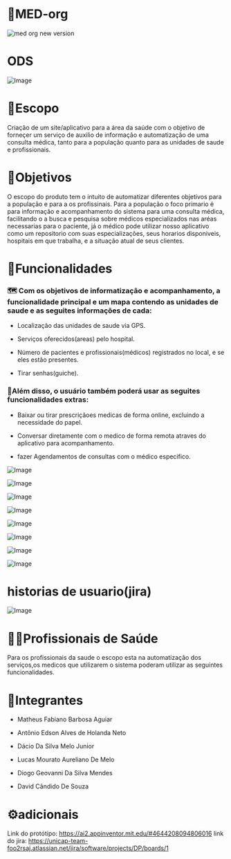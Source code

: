 # 🏥MED-org
 

![med org new version](https://github.com/user-attachments/assets/c8dfc841-4206-4ea3-8bee-9a7e3ed112aa)


# ODS

![Image](https://github.com/user-attachments/assets/0ef3329c-bcbc-49dd-ae64-8ca9c1e53a27)






# 📓Escopo

Criação de um site/aplicativo para a área da saúde com o objetivo de forneçer um serviço de auxilio de informação e automatização de uma consulta médica, tanto para a população quanto para as unidades de saude e profissionais.


# 🎯Objetivos

O escopo do produto tem o intuito de automatizar diferentes objetivos para a população e para a os profissinais. Para a população o foco primario é para informação e acompanhamento do sistema para uma consulta médica, facilitando o a busca e pesquisa sobre médicos especializados nas aréas necessarias para o paciente, já o médico pode utilizar nosso aplicativo como um repositorio com suas especializações, seus horarios disponiveis, hospitais em que trabalha, e a situação atual de seus clientes.



# 📱Funcionalidades
### 🗺️ Com os objetivos de informatização e acompanhamento, a funcionalidade principal e um mapa contendo as unidades de saude e as seguites informações de cada:

- Localização das unidades de saude via GPS.

- Serviços oferecidos(areas) pelo hospital.

- Número de pacientes e profissionais(médicos) registrados no local, e se eles estão presentes.

- Tirar senhas(guiche).

### 📔Além disso, o usuário também poderá usar as seguites funcionalidades extras:

- Baixar ou tirar prescriçãoes medicas de forma online, excluindo a necessidade do papel.

- Conversar diretamente com o medico de forma remota atraves do aplicativo para acompanhamento.

- fazer Agendamentos de consultas com o médico especifico.

  





![Image](https://github.com/user-attachments/assets/bccde0ac-e5f6-45ae-84ea-d16a6f191757)




![Image](https://github.com/user-attachments/assets/8fc7390f-cf0b-44d7-8c2f-907ae258ff71)





![Image](https://github.com/user-attachments/assets/0cb473e8-e4ef-4f82-b8eb-0bde51a9490e)


![Image](https://github.com/user-attachments/assets/1bc0f86f-2fb6-40fe-b964-7603d43c6550)

![Image](https://github.com/user-attachments/assets/7d8cdb8b-1796-4050-a055-a8b082abbf2a)


![Image](https://github.com/user-attachments/assets/76d4b8f5-89f7-4d03-9d12-3ac3894610be)





![Image](https://github.com/user-attachments/assets/9d9f5351-7d95-4bc6-a433-1d0e9cd15014)



![Image](https://github.com/user-attachments/assets/3e82277a-505b-4f46-8c55-d47318d8d763)


# historias de usuario(jira)

![Image](https://github.com/user-attachments/assets/d1abc3a9-decf-4c6e-b5c9-1370c51a4cb9)



# 👨‍⚕️Profissionais de Saúde
Para os profissionais da saude o escopo esta na automatização dos serviços,os medicos que utilizarem o sistema poderam utilizar as seguintes funcionalidades.


# 🤝Integrantes 

- Matheus Fabiano Barbosa Aguiar

- Antônio Edson Alves de Holanda Neto

- Dácio Da Silva Melo Junior

- Lucas Mourato Aureliano De Melo

- Diogo Geovanni Da Silva Mendes

- David Cândido De Souza    

# ⚙️adicionais
Link do protótipo:
https://ai2.appinventor.mit.edu/#4644208094806016
link do jira:
https://unicap-team-foo2rsaj.atlassian.net/jira/software/projects/DP/boards/1






